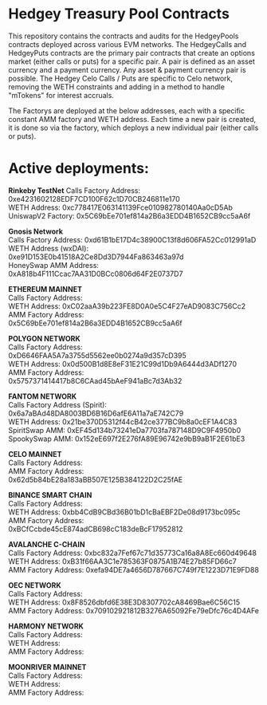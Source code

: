 # Hedgey Treasury Pool Contracts

This repository contains the contracts and audits for the HedgeyPools contracts deployed across various EVM networks. 
The HedgeyCalls and HedgeyPuts contracts are the primary pair contracts that create an options market (either calls or puts) for a specific pair. 
A pair is defined as an asset currency and a payment currency. Any asset & payment currency pair is possible. 
The Hedgey Celo Calls / Puts are specific to Celo network, removing the WETH constraints and adding in a method to handle "mTokens" for interest accruals. 

The Factorys are deployed at the below addresses, each with a specific constant AMM factory and WETH address. 
Each time a new pair is created, it is done so via the factory, which deploys a new individual pair (either calls or puts). 



# Active deployments:

**Rinkeby TestNet**
Calls Factory Address: 0xe4231602128EDF7CD100F62c1D70CB246811e170      
WETH Address: 0xc778417E063141139Fce010982780140Aa0cD5Ab              
UniswapV2 Factory: 0x5C69bEe701ef814a2B6a3EDD4B1652CB9cc5aA6f


**Gnosis Network**    
Calls Factory Address: 0xd61B1bE17D4c38900C13f8d606FA52Cc012991aD        
WETH Address (wxDAI): 0xe91D153E0b41518A2Ce8Dd3D7944Fa863463a97d      
HoneySwap AMM Address: 0xA818b4F111Ccac7AA31D0BCc0806d64F2E0737D7

**ETHEREUM MAINNET**     
Calls Factory Address:   
WETH Address: 0xC02aaA39b223FE8D0A0e5C4F27eAD9083C756Cc2         
AMM Factory Address: 0x5C69bEe701ef814a2B6a3EDD4B1652CB9cc5aA6f    


**POLYGON NETWORK**   
Calls Factory Address: 0xD6646FAA5A7a3755d5562ee0b0274a9d357cD395    
WETH Address: 0x0d500B1d8E8eF31E21C99d1Db9A6444d3ADf1270    
AMM Factory Address: 0x5757371414417b8C6CAad45bAeF941aBc7d3Ab32    

**FANTOM NETWORK**   
Calls Factory Address (Spirit): 0x6a7aBAd48DA8003BD6B16D6afE6A11a7aE742C79     
WETH Address: 0x21be370D5312f44cB42ce377BC9b8a0cEF1A4C83      
SpiritSwap AMM: 0xEF45d134b73241eDa7703fa787148D9C9F4950b0     
SpookySwap AMM: 0x152eE697f2E276fA89E96742e9bB9aB1F2E61bE3    


**CELO MAINNET**   
Calls Factory Address:   
AMM Factory Address: 0x62d5b84bE28a183aBB507E125B384122D2C25fAE

 
**BINANCE SMART CHAIN**   
Calls Factory Address:   
WETH Address: 0xbb4CdB9CBd36B01bD1cBaEBF2De08d9173bc095c        
AMM Factory Address: 0xBCfCcbde45cE874adCB698cC183deBcF17952812     


**AVALANCHE C-CHAIN**    
Calls Factory Address: 0xbc832a7Fef67c71d35773Ca16a8A8Ec660d49648     
WETH Address: 0xB31f66AA3C1e785363F0875A1B74E27b85FD66c7       
AMM Factory Address: 0xefa94DE7a4656D787667C749f7E1223D71E9FD88   


**OEC NETWORK**    
Calls Factory Address:   
WETH Address: 0x8F8526dbfd6E38E3D8307702cA8469Bae6C56C15    
AMM Factory Address: 0x709102921812B3276A65092Fe79eDfc76c4D4AFe  


**HARMONY NETWORK**    
Calls Factory Address:   
WETH Address:   
AMM Factory Address: 


**MOONRIVER MAINNET**    
Calls Factory Address:   
WETH Address:   
AMM Factory Address: 
